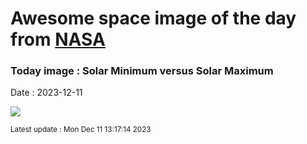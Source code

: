
# Awesome space image of the day from [NASA](https://api.nasa.gov/)

### Today image : Solar Minimum versus Solar Maximum
Date : 2023-12-11

![](https://www.youtube.com/embed/JqH0diwqcUM?rel=0)

<small>Latest update : Mon Dec 11 13:17:14 2023</small>
        